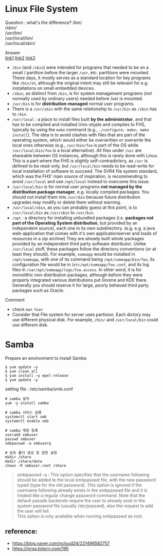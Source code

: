 # Linux File System

Question : what's the difference?
/bin/   
/sbin/   
/usr/bin/   
/usr/local/bin/   
/usr/local/sbin/   

Answer   
[link1](https://unix.stackexchange.com/questions/8656/usr-bin-vs-usr-local-bin-on-linux) [link2](https://unix.stackexchange.com/questions/11544/what-is-the-difference-between-opt-and-usr-local) [link3](https://superuser.com/questions/122420/usr-local-or-opt)   
- `/bin` (and `/sbin`) were intended for programs that needed to be on a small / partition before the larger `/usr`, etc. partitions were mounted. These days, it mostly serves as a standard location for key programs like `/bin/sh`, although the original intent may still be relevant for e.g. installations on small embedded devices.
- `/sbin`, as distinct from `/bin`, is for system management programs (not normally used by ordinary users) needed before /usr is mounted.
- `/usr/bin` is for **distribution-managed** normal user programs. 
- There is a `/usr/sbin` with the same relationship to `/usr/bin` as `/sbin` has to `/bin`.
- `/usr/local` : a place to install files built **by the administrator**, and that has to be compiled and installed Unix-styple and compiles to FHS, typically by using the `make` command (e.g., `./configure; make; make install`). The idea is to avoid clashes with files that are part of the operating system, which would either be overwritten or overwrite the local ones otherwise (e.g., `/usr/bin/foo` is part of the OS while `/usr/local/bin/foo` is a local alternative).   All files under `/usr` are shareable between OS instances, although this is rarely done with Linux. This is a part where the FHS is slightly self-contradictory, as `/usr` is defined to be read-only, but `/usr/local/bin` needs to be read-write for local installation of software to succeed. The SVR4 file system standard, which was the FHS' main source of inspiration, is recommending to avoid `/usr/local` and use `/opt/local` instead to overcome this issue.
- `/usr/local/bin` is for normal user programs **not managed by the distribution package manager**, e.g. locally compiled packages. You should not install them into `/usr/bin` because future distribution upgrades may modify or delete them without warning.
- `/usr/local/sbin`, as you can probably guess at this point, is to `/usr/local/bin` as `/usr/sbin` to `/usr/bin`.
- `/opt` : a directory for installing unbundled packages (i.e. **packages not part of the Operating System distribution**, but provided by an independent source), each one in its own subdirectory. (e.g. e.g. a java web-application that comes with it's own applicationserver and loads of resources in a zip archive) They are already built whole packages provided by an independent third party software distributor. Unlike `/usr/local` stuff, these packages follow the directory conventions (or at least they should). For example, `someapp` would be installed in `/opt/someapp`, with one of its command being `/opt/someapp/bin/foo`, its configuration file would be in /`etc/opt/someapp/foo.conf`, and its log files in `/var/opt/someapp/logs/foo.access`. In other word, it is for monolithic non-distribution packages, although before they were properly integrated various distributions put Gnome and KDE there. Generally you should reserve it for large, poorly behaved third party packages such as Oracle.


Comment
- check `man hier`   
- Consider that File system for server uses partision. Each dictory may use different physical disk. For example, `/bin/` and `/usr/local/bin` could use different disk.

# Samba
Prepare an environment to install Samba
```
$ yum update –y
$ yum clean all
$ yum install –y epel-release
$ yum update –y
```

setting file : /etc/samba/smb.conf

```
# samba 설치
yum -y install samba

# samba 서비스 실행
systemctl start smb
systemctl enable smb

# samba 계정 등록
useradd smbuser
passwd smbuser
smbpasswd -a smbuserq

# 공유 폴더 생성 및 권한 설정
mkdir /share
mkdir /share/data
chown -R smbuser.root /share
```
> smbpasswd -a : 
>            This option specifies that the username following should be added to the local smbpasswd file, with the new password typed (type <Enter> for
           the old password). This option is ignored if the username following already exists in the smbpasswd file and it is treated like a regular
           change password command. Note that the default passdb backends require the user to already exist in the system password file (usually
           /etc/passwd), else the request to add the user will fail.        
          This option is only available when running smbpasswd as root.
  
## reference: 
  - https://blog.naver.com/ncloud24/221499582757
  - https://nirsa.tistory.com/195
